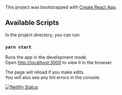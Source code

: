 This project was bootstrapped with [Create React App](https://github.com/facebook/create-react-app).

## Available Scripts

In the project directory, you can run:

### `yarn start`

Runs the app in the development mode.<br />
Open [http://localhost:3000](http://localhost:3000) to view it in the browser.

The page will reload if you make edits.<br />
You will also see any lint errors in the console.

[![Netlify Status](https://api.netlify.com/api/v1/badges/54294326-a08c-4ee3-8440-cc78845d5e77/deploy-status)](https://app.netlify.com/sites/stockmessages/deploys)

